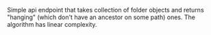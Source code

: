 Simple api endpoint that takes collection of folder objects and returns "hanging" (which don't have an ancestor on some path) ones. The algorithm has linear complexity.
